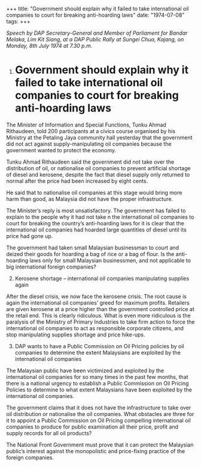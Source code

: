 +++ 
title: "Government should explain why it failed to take international oil companies to court for breaking anti-hoarding laws"
date: "1974-07-08"
tags:
+++

_Speech by DAP Secretary-General and Member of Parliament for Bandar Melaka, Lim Kit Siang, at a DAP Public Rally at Sungei Chua, Kajang, on Monday, 8th July 1974 at 7.30 p.m._

1. # Government should explain why it failed to take international oil companies to court for breaking anti-hoarding laws

The Minister of Information and Special Functions, Tunku Ahmad Rithaudeen, told 200 participants at a civics course organised by his Ministry at the Petaling Jaya community hall yesterday that the government did not act against supply-manipulating oil companies because the government wanted to protect the economy.</u>

Tunku Ahmad Rithaudeen said the government did not take over the distribution of oil, or nationalise oil companies to prevent artificial shortage of diesel and kerosene, despite the fact that diesel supply only returned to normal after the price had been increased by eight cents.

He said that to nationalise oil companies at this stage would bring more harm than good, as Malaysia did not have the proper infrastructure.

The Minister’s reply is most unsatisfactory. The government has failed to explain to the people why it had not take n the international oil companies to court for breaking the country’s anti-hoarding laws for it is clear that the international oil companies had hoarded large quantities of diesel until its price had gone up.

The government had taken small Malaysian businessman to court and deized their goods for hoarding a bag of rice or a bag of flour. Is the anti-hoarding laws only for small Malaysian businessmen, and not applicable to big international foreign companies?

2. Kerosene shortage – international oil companies manipulating supplies again

After the diesel crisis, we now face the kerosene crisis. The root cause is again the international oil companies’ greed for maximum profits. Retailers are given kerosene at a price higher than the government controlled price at the retail end. This is clearly ridiculous. What is even more ridiculous is the paralysis of the Ministry of Primary Industries to take firm action to force the international oil companies to act as responsible corporate citizens, and stop manipulating supplies shortage and price hike-ups.

3. DAP wants to have a Public Commission on Oil Pricing policies by oil companies to determine the extent Malaysians are exploited by the international oil companies

The Malaysian public have been victimized and exploited by the international oil companies for so many times in the past few months, that there is a national urgency to establish a Public Commission on Oil Pricing Policies to determine to what extent Malaysians have been exploited by the international oil companies.

The government claims that it does not have the infrastructure to take over oil distribution or nationalise the oil companies. What obstacles are three for it to appoint a Public Commission on Oil Pricing compelling international oil companies to produce for public examination all their price, profit and supply records for all oil products?

The National Front Government must prove that it can protect the Malaysian public’s interest against the monopolistic and price-fixing practice of the foreign companies.
 
